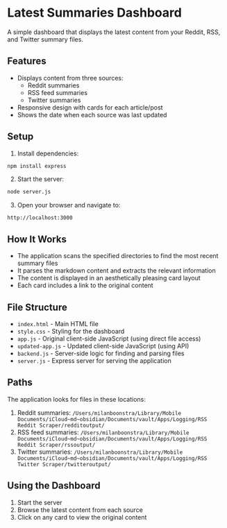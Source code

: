 # Latest Summaries Dashboard

A simple dashboard that displays the latest content from your Reddit, RSS, and Twitter summary files.

## Features

- Displays content from three sources:
  - Reddit summaries
  - RSS feed summaries
  - Twitter summaries
- Responsive design with cards for each article/post
- Shows the date when each source was last updated

## Setup

1. Install dependencies:
```bash
npm install express
```

2. Start the server:
```bash
node server.js
```

3. Open your browser and navigate to:
```
http://localhost:3000
```

## How It Works

- The application scans the specified directories to find the most recent summary files
- It parses the markdown content and extracts the relevant information
- The content is displayed in an aesthetically pleasing card layout
- Each card includes a link to the original content

## File Structure

- `index.html` - Main HTML file
- `style.css` - Styling for the dashboard
- `app.js` - Original client-side JavaScript (using direct file access)
- `updated-app.js` - Updated client-side JavaScript (using API)
- `backend.js` - Server-side logic for finding and parsing files
- `server.js` - Express server for serving the application

## Paths

The application looks for files in these locations:

1. Reddit summaries: `/Users/milanboonstra/Library/Mobile Documents/iCloud~md~obsidian/Documents/vault/Apps/Logging/RSS Reddit Scraper/redditoutput/`
2. RSS feed summaries: `/Users/milanboonstra/Library/Mobile Documents/iCloud~md~obsidian/Documents/vault/Apps/Logging/RSS Reddit Scraper/rssoutput/`
3. Twitter summaries: `/Users/milanboonstra/Library/Mobile Documents/iCloud~md~obsidian/Documents/vault/Apps/Logging/RSS Twitter Scraper/twitteroutput/`

## Using the Dashboard

1. Start the server
2. Browse the latest content from each source
3. Click on any card to view the original content
